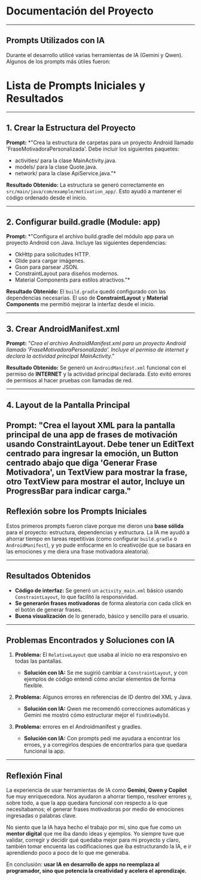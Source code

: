 # **Documentación del Proyecto**

---

## **Prompts Utilizados con IA**

Durante el desarrollo utilicé varias herramientas de IA (Gemini y Qwen). Algunos de los prompts más útiles fueron:

# **Lista de Prompts Iniciales y Resultados**

---

## **1. Crear la Estructura del Proyecto**

**Prompt:**
*"Crea la estructura de carpetas para un proyecto Android llamado 'FraseMotivadoraPersonalizada'. Debe incluir los siguientes paquetes:

* activities/ para la clase MainActivity.java.
* models/ para la clase Quote.java.
* network/ para la clase ApiService.java."*

**Resultado Obtenido:**
La estructura se generó correctamente en `src/main/java/com/example/motivation_app/`.
Esto ayudó a mantener el código ordenado desde el inicio.

---

## **2. Configurar build.gradle (Module: app)**

**Prompt:**
*"Configura el archivo build.gradle del módulo app para un proyecto Android con Java. Incluye las siguientes dependencias:

* OkHttp para solicitudes HTTP.
* Glide para cargar imágenes.
* Gson para parsear JSON.
* ConstraintLayout para diseños modernos.
* Material Components para estilos atractivos."*

**Resultado Obtenido:**
El `build.gradle` quedó configurado con las dependencias necesarias.
El uso de **ConstraintLayout** y **Material Components** me permitió mejorar la interfaz desde el inicio.

---

## **3. Crear AndroidManifest.xml**

**Prompt:**
*"Crea el archivo AndroidManifest.xml para un proyecto Android llamado 'FraseMotivadoraPersonalizada'. Incluye el permiso de internet y declara la actividad principal MainActivity."*

**Resultado Obtenido:**
Se generó un `AndroidManifest.xml` funcional con el permiso de **INTERNET** y la actividad principal declarada.
Esto evitó errores de permisos al hacer pruebas con llamadas de red.

---

## **4. Layout de la Pantalla Principal**
**Prompt:**
"Crea el layout XML para la pantalla principal de una app de frases de motivación usando ConstraintLayout. Debe tener un EditText centrado para ingresar la emoción, un Button centrado abajo que diga 'Generar Frase Motivadora', un TextView para mostrar la frase, otro TextView para mostrar el autor, Incluye un ProgressBar para indicar carga."
---

## **Reflexión sobre los Prompts Iniciales**

Estos primeros prompts fueron clave porque me dieron una **base sólida** para el proyecto: estructura, dependencias y estructura.
La IA me ayudó a ahorrar tiempo en tareas repetitivas (como configurar `build.gradle` o `AndroidManifest`), y yo pude enfocarme en lo creativo(de que se basara en las emociones y me diera una frase motivadora aleatoria).

---

## **Resultados Obtenidos**

* **Código de interfaz:** Se generó un `activity_main.xml` básico usando `ConstraintLayout`, lo que facilitó la responsividad.
* **Se generarón frases motivadoras** de forma aleatoria con cada click en el botón de generar frases.
* **Buena visualización** de lo generado, básico y sencillo para el usuario.
---

## **Problemas Encontrados y Soluciones con IA**

1. **Problema:** El `RelativeLayout` que usaba al inicio no era responsivo en todas las pantallas.

   * **Solución con IA:** Se me sugirió cambiar a `ConstraintLayout`, y con ejemplos de código entendí cómo anclar elementos de forma flexible.

2. **Problema:** Algunos errores en referencias de ID dentro del XML y Java.

   * **Solución con IA:** Qwen me recomendó correcciones automáticas y Gemini me mostró cómo estructurar mejor el `findViewById`.

3. **Problema:** errores en el Androidmanifest y gradles.

   * **Solución con IA:** Con prompts pedí me ayudara a encontrar los erroes, y a corregirlos despúes de encontrarlos para que quedara funcional la app.
---

## **Reflexión Final**

La experiencia de usar herramientas de IA como **Gemini, Qwen y Copilot** fue muy enriquecedora. Nos ayudaron a ahorrar tiempo, resolver errores y, sobre todo, a que la app quedara funcional con respecto a lo que necesitabamos; el generar frases motivadoras por medio de emociones ingresadas o palabras clave.

No siento que la IA haya hecho el trabajo por mí, sino que fue como un **mentor digital** que me iba dando ideas y ejemplos. Yo siempre tuve que validar, corregir y decidir qué quedaba mejor para mi proyecto y claro, también tomar encuenta las codificaciones que iba estructurando la IA, e ir aprendiendo poco a poco de lo que me generaba.

En conclusión: **usar IA en desarrollo de apps no reemplaza al programador, sino que potencia la creatividad y acelera el aprendizaje.**


